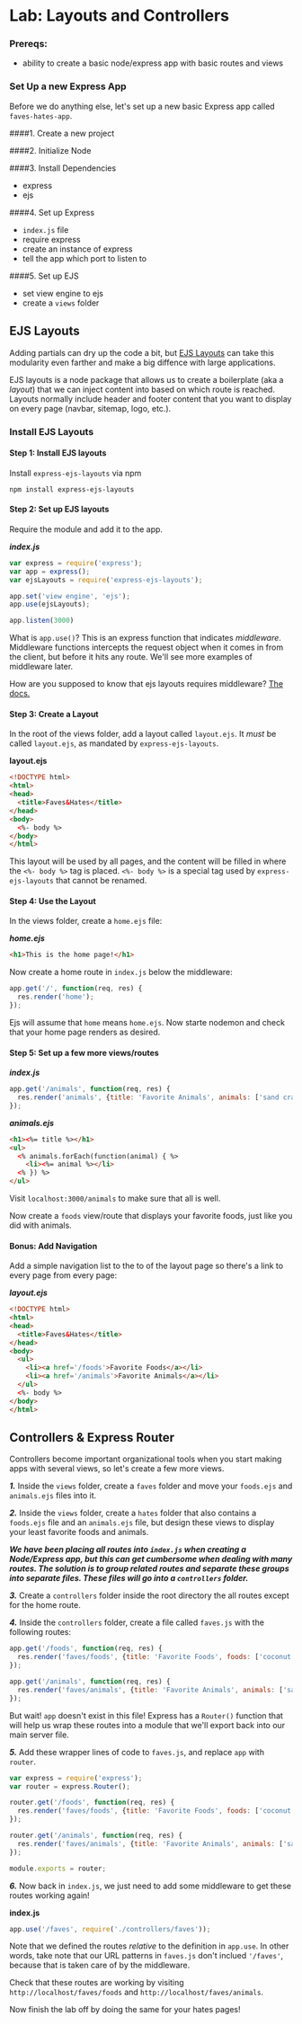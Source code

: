 # Lab: Layouts and Controllers

### Prereqs:
* ability to create a basic node/express app with basic routes and views

### Set Up a new Express App

Before we do anything else, let's set up a new basic Express app called `faves-hates-app`.

####1. Create a new project

####2. Initialize Node

####3. Install Dependencies
* express
* ejs

####4. Set up Express
* `index.js` file
* require express
* create an instance of express
* tell the app which port to listen to

####5. Set up EJS
* set view engine to ejs
* create a `views` folder

## EJS Layouts

Adding partials can dry up the code a bit, but [EJS Layouts](https://www.npmjs.com/package/express-ejs-layouts) can take this modularity even farther and make a big diffence with large applications.

EJS layouts is a node package that allows us to create a boilerplate (aka a _layout_) that we can inject content into based on which route is reached. Layouts normally include header and footer content that you want to display on every page (navbar, sitemap, logo, etc.).

### Install EJS Layouts

#### Step 1: Install EJS layouts

Install `express-ejs-layouts` via npm

```
npm install express-ejs-layouts
```

#### Step 2: Set up EJS layouts

Require the module and add it to the app.

***index.js***
```js
var express = require('express');
var app = express();
var ejsLayouts = require('express-ejs-layouts');

app.set('view engine', 'ejs');
app.use(ejsLayouts);

app.listen(3000)
```

What is ```app.use()```? This is an express function that indicates _middleware_. Middleware functions intercepts the request object when it comes in from the client, but before it hits any route. We'll see more examples of middleware later.

How are you supposed to know that ejs layouts requires middleware? [The docs.](https://www.npmjs.com/package/express-ejs-layouts)

#### Step 3: Create a Layout

In the root of the views folder, add a layout called `layout.ejs`. It _must_ be called `layout.ejs`, as mandated by `express-ejs-layouts`.

**layout.ejs**
```html
<!DOCTYPE html>
<html>
<head>
  <title>Faves&Hates</title>
</head>
<body>
  <%- body %>
</body>
</html>
```

This layout will be used by all pages, and the content will be filled in where the `<%- body %>` tag is placed. `<%- body %>` is a special tag used by `express-ejs-layouts` that cannot be renamed.

#### Step 4: Use the Layout

In the views folder, create a `home.ejs` file:

***home.ejs***
```html
<h1>This is the home page!</h1>
```

Now create a home route in `index.js` below the middleware:

```js
app.get('/', function(req, res) {
  res.render('home');
});
```

Ejs will assume that `home` means `home.ejs`. Now starte nodemon and check that your home page renders as desired.

#### Step 5: Set up a few more views/routes
***index.js***
```js
app.get('/animals', function(req, res) {
  res.render('animals', {title: 'Favorite Animals', animals: ['sand crab', 'corny joke dog']})
});
```
***animals.ejs***
```html
<h1><%= title %></h1>
<ul>
  <% animals.forEach(function(animal) { %>
    <li><%= animal %></li>
  <% }) %>
</ul>
```

Visit `localhost:3000/animals` to make sure that all is well.

Now create a `foods` view/route that displays your favorite foods, just like you did with animals.

#### Bonus: Add Navigation

Add a simple navigation list to the to of the layout page so there's a link to every page from every page:

***layout.ejs***
```html
<!DOCTYPE html>
<html>
<head>
  <title>Faves&Hates</title>
</head>
<body>
  <ul>
    <li><a href='/foods'>Favorite Foods</a></li>
    <li><a href='/animals'>Favorite Animals</a></li>
  </ul>
  <%- body %>
</body>
</html>

```

## Controllers & Express Router

Controllers become important organizational tools when you start making apps with several views, so let's create a few more views.

***1.*** Inside the `views` folder, create a `faves` folder and move your `foods.ejs` and `animals.ejs` files into it.

***2.*** Inside the `views` folder, create a `hates` folder that also contains a `foods.ejs` file and an `animals.ejs` file, but design these views to display your least favorite foods and animals.

***We have been placing all routes into `index.js` when creating a Node/Express app, but this can get cumbersome when dealing with many routes. The solution is to group related routes and separate these groups into separate files. These files will go into a `controllers` folder.***

***3.*** Create a `controllers` folder inside the root directory the all routes except for the home route. 

***4.*** Inside the `controllers` folder, create a file called `faves.js` with the following routes:

```js
app.get('/foods', function(req, res) {
  res.render('faves/foods', {title: 'Favorite Foods', foods: ['coconut', 'avocado']});
});

app.get('/animals', function(req, res) {
  res.render('faves/animals', {title: 'Favorite Animals', animals: ['sand crab', 'corny joke dog']})
});

```

But wait! `app` doesn't exist in this file! Express has a `Router()` function that will help us wrap these routes into a module that we'll export back into our main server file.

***5.***  Add these wrapper lines of code to `faves.js`, and replace `app` with `router`.

```js
var express = require('express');
var router = express.Router();

router.get('/foods', function(req, res) {
  res.render('faves/foods', {title: 'Favorite Foods', foods: ['coconut', 'avocado']});
});

router.get('/animals', function(req, res) {
  res.render('faves/animals', {title: 'Favorite Animals', animals: ['sand crab', 'corny joke dog']})
});

module.exports = router;
```
***6.*** Now back in `index.js`, we just need to add some middleware to get these routes working again!

**index.js**
```js
app.use('/faves', require('./controllers/faves'));
```

Note that we defined the routes *relative* to the definition in `app.use`. In other words, take note that our URL patterns in `faves.js` don't inclued `'/faves'`, because that is taken care of by the middleware.

Check that these routes are working by visiting `http://localhost/faves/foods` and `http://localhost/faves/animals`.

Now finish the lab off by doing the same for your hates pages!
